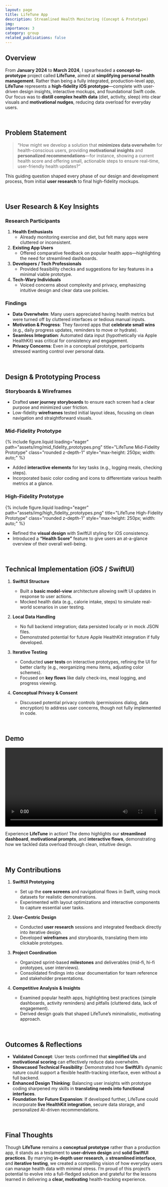 ```yaml
---
layout: page
title: LifeTune App
description: Streamlined Health Monitoring (Concept & Prototype)
img:
importance: 3
category: group
related_publications: false
---
```


## Overview

From **January 2024** to **March 2024**, I spearheaded a **concept-to-prototype** project called **LifeTune**, aimed at **simplifying personal health management**. Rather than being a fully integrated, production-level app, **LifeTune** represents a **high-fidelity iOS prototype**—complete with user-driven design insights, interactive mockups, and foundational Swift code. Our focus was to **distill complex health data** (diet, activity, sleep) into clear visuals and **motivational nudges**, reducing data overload for everyday users.

<br>

## Problem Statement

> “How might we develop a solution that **minimizes data overwhelm** for health-conscious users, providing **motivational insights** and **personalized recommendations**—for instance, showing a current health score and offering small, actionable steps to ensure real-time, user-friendly health updates?”

This guiding question shaped every phase of our design and development process, from initial **user research** to final high-fidelity mockups.

<br>

## User Research & Key Insights

### Research Participants

1. **Health Enthusiasts**
   - Already monitoring exercise and diet, but felt many apps were cluttered or inconsistent.
2. **Existing App Users**
   - Offered comparative feedback on popular health apps—highlighting the need for streamlined dashboards.
3. **Developers / Tech Professionals**
   - Provided feasibility checks and suggestions for key features in a minimal viable prototype.
4. **Tech-Wary Individuals**
   - Voiced concerns about complexity and privacy, emphasizing intuitive design and clear data use policies.

### Findings

- **Data Overwhelm**: Many users appreciated having health metrics but were turned off by cluttered interfaces or tedious manual inputs.
- **Motivation & Progress**: They favored apps that **celebrate small wins** (e.g., daily progress updates, reminders to move or hydrate).
- **Seamless Integration**: Automated data input (hypothetically via Apple HealthKit) was critical for consistency and engagement.
- **Privacy Concerns**: Even in a conceptual prototype, participants stressed wanting control over personal data.

<br>

## Design & Prototyping Process

### Storyboards & Wireframes

- Drafted **user journey storyboards** to ensure each screen had a clear purpose and minimized user friction.
- Low-fidelity **wireframes** tested initial layout ideas, focusing on clean navigation and straightforward visuals.

### Mid-Fidelity Prototype

<div class="row">
  <div class="col-sm mt-3 mt-md-0 text-center">
    {% include figure.liquid
       loading="eager"
       path="assets/img/mid_fidelity_prototypes.png"
       title="LifeTune Mid-Fidelity Prototype"
       class="rounded z-depth-1"
       style="max-height: 250px; width: auto;"
    %}
  </div>
</div>

- Added **interactive elements** for key tasks (e.g., logging meals, checking steps).
- Incorporated basic color coding and icons to differentiate various health metrics at a glance.

### High-Fidelity Prototype

<div class="row">
  <div class="col-sm mt-3 mt-md-0 text-center">
    {% include figure.liquid
       loading="eager"
       path="assets/img/high_fidelity_prototypes.png"
       title="LifeTune High-Fidelity Prototype"
       class="rounded z-depth-1"
       style="max-height: 250px; width: auto;"
    %}
  </div>
</div>

- Refined the **visual design** with SwiftUI styling for iOS consistency.
- Introduced a **“Health Score”** feature to give users an at-a-glance overview of their overall well-being.

<br>

## Technical Implementation (iOS / SwiftUI)

1. **SwiftUI Structure**

   - Built a **basic model-view** architecture allowing swift UI updates in response to user actions.
   - Mocked health data (e.g., calorie intake, steps) to simulate real-world scenarios in user testing.

2. **Local Data Handling**

   - No full backend integration; data persisted locally or in mock JSON files.
   - Demonstrated potential for future Apple HealthKit integration if fully developed.

3. **Iterative Testing**

   - Conducted **user tests** on interactive prototypes, refining the UI for better clarity (e.g., reorganizing menu items, adjusting color schemes).
   - Focused on **key flows** like daily check-ins, meal logging, and progress viewing.

4. **Conceptual Privacy & Consent**
   - Discussed potential privacy controls (permissions dialog, data encryption) to address user concerns, though not fully implemented in code.

<br>

## Demo

<div style="text-align: center;">
  <video controls="" width="100%" style="max-height: 600px;"> 
    <source src="https://cdn.jsdelivr.net/gh/ZL-Asica/web-cdn@master/video/lifetune-demo.mp4" type="video/mp4">
  </video>
</div>

Experience **LifeTune** in action! The demo highlights our **streamlined dashboard**, **motivational prompts**, and **interactive flows**, demonstrating how we tackled data overload through clean, intuitive design.

<br>

## My Contributions

1. **SwiftUI Prototyping**

   - Set up the **core screens** and navigational flows in Swift, using mock datasets for realistic demonstrations.
   - Experimented with layout optimizations and interactive components to capture essential user tasks.

2. **User-Centric Design**

   - Conducted **user research** sessions and integrated feedback directly into iterative design.
   - Developed **wireframes** and storyboards, translating them into clickable prototypes.

3. **Project Coordination**

   - Organized sprint-based **milestones** and deliverables (mid-fi, hi-fi prototypes, user interviews).
   - Consolidated findings into clear documentation for team reference and stakeholder presentations.

4. **Competitive Analysis & Insights**
   - Examined popular health apps, highlighting best practices (simple dashboards, activity reminders) and pitfalls (cluttered data, lack of engagement).
   - Derived design goals that shaped LifeTune’s minimalistic, motivating approach.

<br>

## Outcomes & Reflections

- **Validated Concept**: User tests confirmed that **simplified UIs** and **motivational scoring** can effectively reduce data overwhelm.
- **Showcased Technical Feasibility**: Demonstrated how **SwiftUI**’s dynamic nature could support a flexible health-tracking interface, even without a full backend.
- **Enhanced Design Thinking**: Balancing user insights with prototype coding sharpened my skills in **translating needs into functional interfaces**.
- **Foundation for Future Expansion**: If developed further, LifeTune could incorporate **live HealthKit integration**, secure data storage, and personalized AI-driven recommendations.

<br>

## Final Thoughts

Though **LifeTune** remains a **conceptual prototype** rather than a production app, it stands as a testament to **user-driven design** and **solid SwiftUI practices**. By marrying **in-depth user research**, a **streamlined interface**, and **iterative testing**, we created a compelling vision of how everyday users can manage health data with minimal stress. I’m proud of this project’s potential to evolve into a full-fledged solution and grateful for the lessons learned in delivering a **clear, motivating** health-tracking experience.
